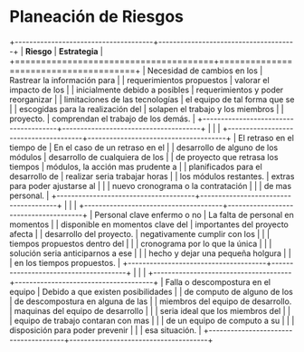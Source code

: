 # Planeación de Riesgos

+--------------------------------------+--------------------------------------+
| **Riesgo**                           | **Estrategia**                       |
+======================================+======================================+
| Necesidad de cambios en los          | Rastrear la información para         |
| requerimientos propuestos            | valorar el impacto de los            |
| inicialmente debido a posibles       | requerimientos y poder reorganizar   |
| limitaciones de las tecnologías      | el equipo de tal forma que se        |
| escogidas para la realización del    | solapen el trabajo y los miembros    |
| proyecto.                            | comprendan el trabajo de los demás.  |
+--------------------------------------+--------------------------------------+
|                                      |                                      |
+--------------------------------------+--------------------------------------+
| El retraso en el tiempo de           | En el caso de un retraso en el       |
| desarrollo de alguno de los módulos  | desarrollo de cualquiera de los      |
| de proyecto que retrasa los tiempos  | módulos, la acción mas prudente a    |
| planificados para el desarrollo de   | realizar seria trabajar horas        |
| los módulos restantes.               | extras para poder ajustarse al       |
|                                      | nuevo cronograma o la contratación   |
|                                      | de mas personal.                     |
+--------------------------------------+--------------------------------------+
|                                      |                                      |
+--------------------------------------+--------------------------------------+
| Personal clave enfermo o no          | La falta de personal en momentos     |
| disponible en momentos clave del     | importantes del proyecto afecta      |
| desarrollo del proyecto.             | negativamente cumplir con los        |
|                                      | tiempos propuestos dentro del        |
|                                      | cronograma por lo que la única       |
|                                      | solución seria anticiparnos a ese    |
|                                      | hecho y dejar una pequeña holgura    |
|                                      | en los tiempos propuestos.           |
+--------------------------------------+--------------------------------------+
|                                      |                                      |
+--------------------------------------+--------------------------------------+
| Falla o descompostura en el equipo   | Debido a que existen posibilidades   |
| de computo de alguno de los          | de descompostura en alguna de las    |
| miembros del equipo de desarrollo.   | maquinas del equipo de desarrollo    |
|                                      | seria ideal que los miembros del     |
|                                      | equipo de trabajo contaran con mas   |
|                                      | de un equipo de computo a su         |
|                                      | disposición para poder prevenir      |
|                                      | esa situación.                       |
+--------------------------------------+--------------------------------------+
